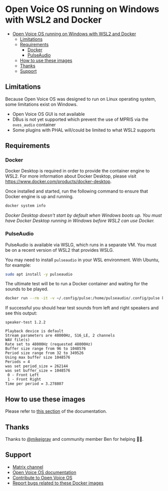 # Open Voice OS running on Windows with WSL2 and Docker

- [Open Voice OS running on Windows with WSL2 and Docker](#open-voice-os-running-on-windows-with-wsl2-and-docker)
  - [Limitations](#limitations)
  - [Requirements](#requirements)
    - [Docker](#docker)
    - [PulseAudio](#pulseaudio)
  - [How to use these images](#how-to-use-these-images)
  - [Thanks](#thanks)
  - [Support](#support)

## Limitations

Because Open Voice OS was designed to run on Linux operating system, some limitations exist on Windows.

- Open Voice OS GUI is not available
- DBus is not yet supported which prevent the use of MPRIS via the `ovos_audio` container
- Some plugins with PHAL will/could be limited to what WSL2 supports

## Requirements

### Docker

Docker Desktop is required in order to provide the container engine to WSL2. For more information about Docker Desktop, please visit <https://www.docker.com/products/docker-desktop>.

Once installed and started, run the following command to ensure that Docker engine is up and running.

```bash
docker system info
```

*Docker Desktop doesn't start by default when Windows boots up. You must have Docker Desktop running in Windows before WSL2 can use Docker.*

### PulseAudio

PulseAudio is available via WSLG, which runs in a separate VM. You must be on a recent version of WSL2 that provides WSLG.

You may need to install `pulseaudio` in your WSL environment. With Ubuntu, for example:

```bash
sudo apt install -y pulseaudio
```

The ultimate test will be to run a Docker container and waiting for the sounds to be played.

```bash
docker run --rm -it -v ~/.config/pulse:/home/pulseaudio/.config/pulse keinos/speaker-test
```

If successful you should hear test sounds from left and right speakers and see this output:

```text
speaker-test 1.2.2

Playback device is default
Stream parameters are 48000Hz, S16_LE, 2 channels
WAV file(s)
Rate set to 48000Hz (requested 48000Hz)
Buffer size range from 96 to 1048576
Period size range from 32 to 349526
Using max buffer size 1048576
Periods = 4
was set period_size = 262144
was set buffer_size = 1048576
 0 - Front Left
 1 - Front Right
Time per period = 3.278807
```

## How to use these images

Please refer to [this section](README.md#how-to-use-these-images) of the documentation.

## Thanks

Thanks to [@mikejgray](https://github.com/mikejgray/) and community member Ben for helping :clap::punch:.

## Support

- [Matrix channel](https://matrix.to/#/#openvoiceos:matrix.org)
- [Open Voice OS documentation](https://openvoiceos.github.io/community-docs/)
- [Contribute to Open Voice OS](https://openvoiceos.github.io/community-docs/contributing/)
- [Report bugs related to these Docker images](https://github.com/OpenVoiceOS/ovos-docker/issues)
